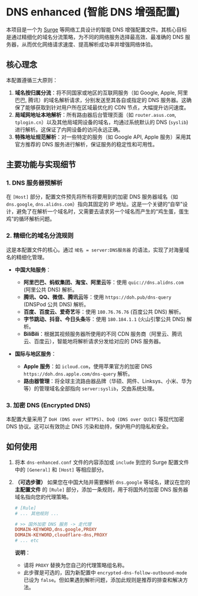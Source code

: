 #  DNS enhanced (智能 DNS 增强配置)

本项目是一个为 [Surge](https://nssurge.com/) 等网络工具设计的智能 DNS 增强配置文件。其核心目标是通过精细化的域名分流策略，为不同的网络服务选择最高效、最准确的 DNS 服务器，从而优化网络请求速度、提高解析成功率并增强网络体验。

## 核心理念

本配置遵循三大原则：

1.  **域名按归属分流**：将不同国家或地区的互联网服务（如 Google, Apple, 阿里巴巴, 腾讯）的域名解析请求，分别发送至其各自或指定的 DNS 服务器。这确保了能够获取到针对用户所在区域最优化的 CDN 节点，大幅提升访问速度。
2.  **局域网地址本地解析**：所有路由器后台管理页面（如 `router.asus.com`, `tplogin.cn`）以及其他局域网设备的域名，均通过系统默认的 DNS (`syslib`) 进行解析。这保证了内网设备的访问永远正确。
3.  **特殊地址规范解析**：对一些特定的服务（如 Google API, Apple 服务）采用其官方推荐的 DNS 服务进行解析，保证服务的稳定性和可用性。

## 主要功能与实现细节

### 1. DNS 服务器预解析

在 `[Host]` 部分，配置文件预先将所有将要用到的加密 DNS 服务器域名（如 `dns.google`, `dns.alidns.com`）指向其固定的 IP 地址。这是一个关键的“自举”设计，避免了在解析一个域名时，又需要去请求另一个域名而产生的“鸡生蛋，蛋生鸡”的循环解析问题。

### 2. 精细化的域名分流规则

这是本配置文件的核心。通过 `域名 = server:DNS服务器` 的语法，实现了对海量域名的精细化管理。

-   **中国大陆服务**：
    -   **阿里巴巴、蚂蚁集团、淘宝、阿里云**等：使用 `quic://dns.alidns.com` (阿里公共 DNS) 解析。
    -   **腾讯、QQ、微信、腾讯云**等：使用 `https://doh.pub/dns-query` (DNSPod 公共 DNS) 解析。
    -   **百度、百度云、爱奇艺**等：使用 `180.76.76.76` (百度公共 DNS) 解析。
    -   **字节跳动、抖音、今日头条**等：使用 `180.184.1.1` (火山引擎公共 DNS) 解析。
    -   **BiliBili**：根据其视频服务器所使用的不同 CDN 服务商（阿里云、腾讯云、百度云），智能地将解析请求分发给对应的 DNS 服务器。

-   **国际与地区服务**：
    -   **Apple 服务**：如 `icloud.com`，使用苹果官方的加密 DNS `https://doh.dns.apple.com/dns-query` 解析。
    -   **路由器管理**：将全球主流路由器品牌（华硕、网件、Linksys、小米、华为等）的管理域名全部指向 `server:syslib`，交由系统处理。

### 3. 加密 DNS (Encrypted DNS)

本配置大量采用了 `DoH (DNS over HTTPS)`、`DoQ (DNS over QUIC)` 等现代加密 DNS 协议。这可以有效防止 DNS 污染和劫持，保护用户的隐私和安全。

## 如何使用

1.  将本 `dns-enhanced.conf` 文件的内容添加或 `include` 到您的 Surge 配置文件中的 `[General]` 和 `[Host]` 等相应部分。

2.  **（可选步骤）** 如果您在中国大陆并需要解析 `dns.google` 等域名，建议在您的 **主配置文件** 的 `[Rule]` 部分，添加一条规则，用于将国外的加密 DNS 服务器域名指向您的代理策略。

    ```ini
    # [Rule]
    # ... 其他规则 ...

    # >> 国外加密 DNS 服务 -> 走代理
    DOMAIN-KEYWORD,dns.google,PROXY
    DOMAIN-KEYWORD,cloudflare-dns,PROXY
    # ... etc
    ```
    **说明**：
    *   请将 `PROXY` 替换为您自己的代理策略组名称。
    *   此步骤是可选的，因为新配置中 `encrypted-dns-follow-outbound-mode` 已设为 `false`。但如果遇到解析问题，添加此规则是推荐的排查和解决方法。
